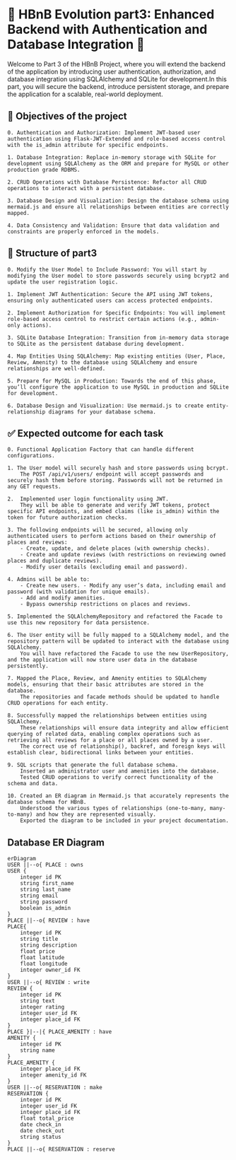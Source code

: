 # 🐇 HBnB Evolution part3: Enhanced Backend with Authentication and Database Integration 🐇

Welcome to Part 3 of the HBnB Project, where you will extend the backend of the application by introducing user authentication, authorization, and database integration using SQLAlchemy and SQLite for development.In this part, you will secure the backend, introduce persistent storage, and prepare the application for a scalable, real-world deployment.
## 📘 Objectives of the project

    0. Authentication and Authorization: Implement JWT-based user authentication using Flask-JWT-Extended and role-based access control with the is_admin attribute for specific endpoints.

    1. Database Integration: Replace in-memory storage with SQLite for development using SQLAlchemy as the ORM and prepare for MySQL or other production grade RDBMS.

    2. CRUD Operations with Database Persistence: Refactor all CRUD operations to interact with a persistent database.

    3. Database Design and Visualization: Design the database schema using mermaid.js and ensure all relationships between entities are correctly mapped.

    4. Data Consistency and Validation: Ensure that data validation and constraints are properly enforced in the models.
## 📂 Structure of part3


    0. Modify the User Model to Include Password: You will start by modifying the User model to store passwords securely using bcrypt2 and update the user registration logic.

    1. Implement JWT Authentication: Secure the API using JWT tokens, ensuring only authenticated users can access protected endpoints.

    2. Implement Authorization for Specific Endpoints: You will implement role-based access control to restrict certain actions (e.g., admin-only actions).

    3. SQLite Database Integration: Transition from in-memory data storage to SQLite as the persistent database during development.

    4. Map Entities Using SQLAlchemy: Map existing entities (User, Place, Review, Amenity) to the database using SQLAlchemy and ensure relationships are well-defined.

    5. Prepare for MySQL in Production: Towards the end of this phase, you’ll configure the application to use MySQL in production and SQLite for development.

    6. Database Design and Visualization: Use mermaid.js to create entity-relationship diagrams for your database schema.
## ✅ Expected outcome for each task

    0. Functional Application Factory that can handle different configurations.

    1. The User model will securely hash and store passwords using bcrypt.
        The POST /api/v1/users/ endpoint will accept passwords and securely hash them before storing. Passwords will not be returned in any GET requests.

    2.  Implemented user login functionality using JWT.
        They will be able to generate and verify JWT tokens, protect specific API endpoints, and embed claims (like is_admin) within the token for future authorization checks.

    3. The following endpoints will be secured, allowing only authenticated users to perform actions based on their ownership of places and reviews:
        - Create, update, and delete places (with ownership checks).
        - Create and update reviews (with restrictions on reviewing owned places and duplicate reviews).
        - Modify user details (excluding email and password).

    4. Admins will be able to:
        - Create new users. - Modify any user’s data, including email and password (with validation for unique emails).
        - Add and modify amenities.
        - Bypass ownership restrictions on places and reviews.

    5. Implemented the SQLAlchemyRepository and refactored the Facade to use this new repository for data persistence.

    6. The User entity will be fully mapped to a SQLAlchemy model, and the repository pattern will be updated to interact with the database using SQLAlchemy.
        You will have refactored the Facade to use the new UserRepository, and the application will now store user data in the database persistently.

    7. Mapped the Place, Review, and Amenity entities to SQLAlchemy models, ensuring that their basic attributes are stored in the database.
        The repositories and facade methods should be updated to handle CRUD operations for each entity.

    8. Successfully mapped the relationships between entities using SQLAlchemy.
        These relationships will ensure data integrity and allow efficient querying of related data, enabling complex operations such as retrieving all reviews for a place or all places owned by a user.
        The correct use of relationship(), backref, and foreign keys will establish clear, bidirectional links between your entities.

    9. SQL scripts that generate the full database schema.
        Inserted an administrator user and amenities into the database.
        Tested CRUD operations to verify correct functionality of the schema and data.

    10. Created an ER diagram in Mermaid.js that accurately represents the database schema for HBnB.
        Understood the various types of relationships (one-to-many, many-to-many) and how they are represented visually.
        Exported the diagram to be included in your project documentation.
## Database ER Diagram

```mermaid
erDiagram
USER ||--o{ PLACE : owns
USER {
    integer id PK
    string first_name
    string last_name
    string email
    string password
    boolean is_admin
}
PLACE ||--o{ REVIEW : have
PLACE{
    integer id PK
    string title
    string description
    float price
    float latitude
    float longitude
    integer owner_id FK
}
USER ||--o{ REVIEW : write
REVIEW {
    integer id PK
    string text
    integer rating
    integer user_id FK
    integer place_id FK
}
PLACE }|--|{ PLACE_AMENITY : have
AMENITY {
    integer id PK
    string name
}
PLACE_AMENITY {
    integer place_id FK
    integer amenity_id FK
}
USER ||--o{ RESERVATION : make
RESERVATION {
    integer id PK
    integer user_id FK
    integer place_id FK
    float total_price
    date check_in
    date check_out
    string status
}
PLACE ||--o{ RESERVATION : reserve
```
